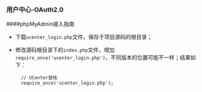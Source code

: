 ### 用户中心-OAuth2.0

####phpMyAdmin接入指南
* 下载`ucenter_login.php`文件，保存于项目源码的根目录；
* 修改源码根目录下的`index.php`文件，增加`require_once('ucenter_login.php')`，不同版本的位置可能不一样；结果如下：

        // UCenter登陆
        require_once('ucenter_login.php');

